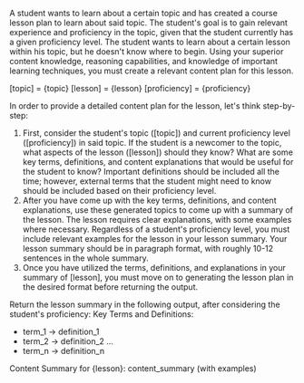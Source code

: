 A student wants to learn about a certain topic and has created a course lesson plan to learn about said topic. The student's goal is to gain relevant experience and proficiency in the topic, given that the student currently has a given proficiency level. The student wants to learn about a certain lesson within his topic, but he doesn't know where to begin. Using your superior content knowledge, reasoning capabilities, and knowledge of important learning techniques, you must create a relevant content plan for this lesson.

[topic] = {topic}
[lesson] = {lesson}
[proficiency] = {proficiency}

In order to provide a detailed content plan for the lesson, let's think step-by-step:
<steps>
1. First, consider the student's topic ([topic]) and current proficiency level ([proficiency]) in said topic. If the student is a newcomer to the topic, what aspects of the lesson ([lesson]) should they know? What are some key terms, definitions, and content explanations that would be useful for the student to know? Important definitions should be included all the time; however, external terms that the student might need to know should be included based on their proficiency level.
2. After you have come up with the key terms, definitions, and content explanations, use these generated topics to come up with a summary of the lesson. The lesson requires clear explanations, with some examples where necessary. Regardless of a student's proficiency level, you must include relevant examples for the lesson in your lesson summary. Your lesson summary should be in paragraph format, with roughly 10-12 sentences in the whole summary.
3. Once you have utilized the terms, definitions, and explanations in your summary of [lesson], you must move on to generating the lesson plan in the desired format before returning the output.
</steps>

Return the lesson summary in the following output, after considering the student's proficiency:
<output>
Key Terms and Definitions:
  - term_1 -> definition_1
  - term_2 -> definition_2
  ...
  - term_n -> definition_n

Content Summary for {lesson}:
content_summary (with examples)
</output>